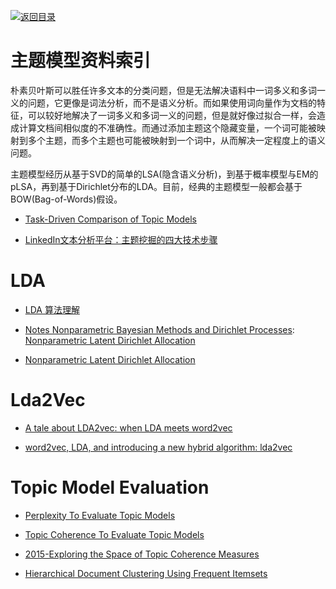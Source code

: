 [![返回目录](https://parg.co/UGo)](https://github.com/wxyyxc1992/Awesome-Reference) 
 
 
# 主题模型资料索引

朴素贝叶斯可以胜任许多文本的分类问题，但是无法解决语料中一词多义和多词一义的问题，它更像是词法分析，而不是语义分析。而如果使用词向量作为文档的特征，可以较好地解决了一词多义和多词一义的问题，但是就好像过拟合一样，会造成计算文档间相似度的不准确性。而通过添加主题这个隐藏变量，一个词可能被映射到多个主题，而多个主题也可能被映射到一个词中，从而解决一定程度上的语义问题。

主题模型经历从基于SVD的简单的LSA(隐含语义分析)，到基于概率模型与EM的pLSA，再到基于Dirichlet分布的LDA。目前，经典的主题模型一般都会基于BOW(Bag-of-Words)假设。

- [Task-Driven Comparison of Topic Models](http://www.cad.zju.edu.cn/home/vagblog/?p=4151)

- [LinkedIn文本分析平台：主题挖掘的四大技术步骤](http://www.infoq.com/cn/news/2016/07/technical-details-for-topic)

# LDA

* [LDA 算法理解](http://6me.us/idj2)

* [Notes Nonparametric Bayesian Methods and Dirichlet Processes](https://github.com/tdhopper/notes-on-dirichlet-processes): [Nonparametric Latent Dirichlet Allocation](https://parg.co/bsl)

* [Nonparametric Latent Dirichlet Allocation](https://parg.co/bsl)

# Lda2Vec

* [A tale about LDA2vec: when LDA meets word2vec](http://www.datasciencecentral.com/profiles/blogs/a-tale-about-lda2vec-when-lda-meets-word2vec?xg_source=activity)

* [word2vec, LDA, and introducing a new hybrid algorithm: lda2vec](http://www.slideshare.net/ChristopherMoody3/word2vec-lda-and-introducing-a-new-hybrid-algorithm-lda2vec-57135994)


# Topic Model Evaluation

- [Perplexity To Evaluate Topic Models](http://qpleple.com/perplexity-to-evaluate-topic-models/)

- [Topic Coherence To Evaluate Topic Models](http://qpleple.com/topic-coherence-to-evaluate-topic-models/)

- [2015-Exploring the Space of Topic Coherence Measures](https://svn.aksw.org/papers/2015/WSDM_Topic_Evaluation/public.pdf)

- [Hierarchical Document Clustering Using Frequent Itemsets](http://epubs.siam.org/doi/pdf/10.1137/1.9781611972733.6)
